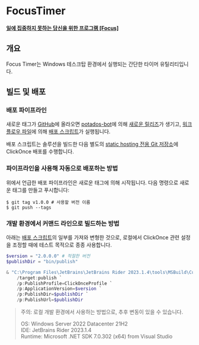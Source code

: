 ﻿# FocusTimer

[**일에 집중하지 못하는 당신을 위한 프로그램 [Focus]**](https://tumblbug.com/worldmoment_focus)

## 개요

Focus Timer는 Windows 테스크탑 환경에서 실행되는 간단한 타이머 유틸리티입니다.

## 빌드 및 배포

### 배포 파이프라인

새로운 태그가 [GitHub](https://github.com/potados99/focus-timer)에 올라오면 [potados-bot](https://github.com/apps/potados-bot)에 의해 [새로운 릴리즈](https://github.com/potados99/focus-timer/releases)가 생기고, [워크플로우 파일](./.github/workflows/release.yml)에 의해 [배포 스크립트](./release.ps1)가 실행됩니다.

배포 스크립트는 솔루션을 빌드한 다음 별도의 [static hosting 전용 Git 저장소](https://github.com/potados99/distribution)에 ClickOnce 배포를 수행합니다.

### 파이프라인을 사용해 자동으로 배포하는 방법

위에서 언급한 배포 파이프라인은 새로운 태그에 의해 시작됩니다. 다음 명령으로 새로운 태그를 만들고 푸시합니다:

```
$ git tag v1.0.0 # 사용할 버전 이름
$ git push --tags
```

### 개발 환경에서 커맨드 라인으로 빌드하는 방법

아래는 [배포 스크립트](./release.ps1)의 일부를 가져와 변형한 것으로, 로컬에서 ClickOnce 관련 설정을 조정할 때에 테스트 목적으로 종종 사용합니다.

```powershell
$version = "2.0.0.0" # 적절한 버전
$publishDir = "bin/publish"

& "C:\Program Files\JetBrains\JetBrains Rider 2023.1.4\tools\MSBuild\Current\Bin\MSBuild.exe" `
    /target:publish `
    /p:PublishProfile=ClickOnceProfile `
    /p:ApplicationVersion=$version `
    /p:PublishDir=$publishDir `
    /p:PublishUrl=$publishDir
```

> 주의: 로컬 개발 환경에서 사용하는 방법으로, 추후 변동이 있을 수 있습니다.
> 
> OS: Windows Server 2022 Datacenter 21H2    
> IDE: JetBrains Rider 2023.1.4    
> Runtime: Microsoft .NET SDK 7.0.302 (x64) from Visual Studio

